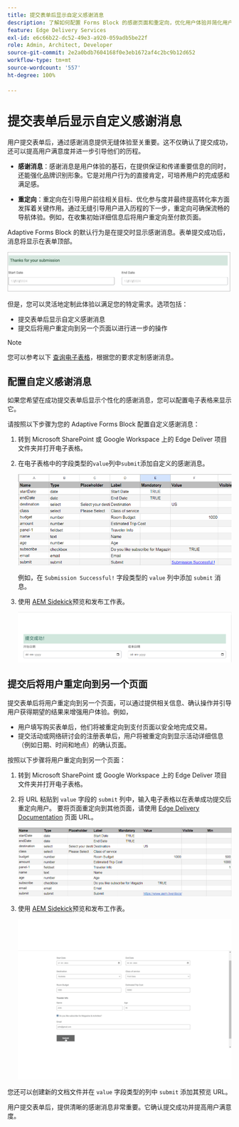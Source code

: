 ```yaml
---
title: 提交表单后显示自定义感谢消息
description: 了解如何配置 Forms Block 的感谢页面和重定向，优化用户体验并简化用户历程。
feature: Edge Delivery Services
exl-id: e6c66b22-dc52-49e3-a920-059adb5be22f
role: Admin, Architect, Developer
source-git-commit: 2e2a0bdb7604168f0e3eb1672af4c2bc9b12d652
workflow-type: tm+mt
source-wordcount: '557'
ht-degree: 100%

---
```


# 提交表单后显示自定义感谢消息

用户提交表单后，通过感谢消息提供无缝体验至关重要。这不仅确认了提交成功，还可以提高用户满意度并进一步引导他们的历程。

- **感谢消息**：感谢消息是用户体验的基石，在提供保证和传递重要信息的同时，还能强化品牌识别形象。它是对用户行为的直接肯定，可培养用户的完成感和满足感。

- **重定向**：重定向在引导用户前往相关目标、优化参与度并最终提高转化率方面发挥着关键作用。通过无缝引导用户进入历程的下一步，重定向可确保流畅的导航体验。例如，在收集初始详细信息后将用户重定向至付款页面。

Adaptive Forms Block 的默认行为是在提交时显示感谢消息。表单提交成功后，消息将显示在表单顶部。

![默认感谢消息](/help/edge/assets/thank-you-message.png)

但是，您可以灵活地定制此体验以满足您的特定需求。选项包括：

- 提交表单后显示自定义感谢消息
- 提交后将用户重定向到另一个页面以进行进一步的操作

>[!NOTE]
>
> 您可以参考以下 [查询电子表格](/help/edge/docs/forms/assets/enquiry.xlsx)，根据您的要求定制感谢消息。

## 配置自定义感谢消息

如果您希望在成功提交表单后显示个性化的感谢消息，您可以配置电子表格来显示它。

请按照以下步骤为您的 Adaptive Forms Block 配置自定义感谢消息：

1. 转到 Microsoft SharePoint 或 Google Workspace 上的 Edge Deliver 项目文件夹并打开电子表格。
1. 在电子表格中的字段类型的`value`列中`submit`添加自定义的感谢消息。

   ![定制感谢消息](/help/edge/docs/forms/assets/thankyou-custommessage.png)

   例如，在 `Submission Successful!` 字段类型的 `value` 列中添加 `submit` 消息。

1. 使用 [AEM Sidekick](https://www.aem.live/developer/tutorial#preview-and-publish-your-content)预览和发布工作表。

   ![定制感谢消息](/help/edge/docs/forms/assets/customized-thank-you-message.png)

## 提交后将用户重定向到另一个页面

提交表单后将用户重定向到另一个页面，可以通过提供相关信息、确认操作并引导用户获得期望的结果来增强用户体验。例如，

- 用户填写购买表单后，他们将被重定向到支付页面以安全地完成交易。
- 提交活动或网络研讨会的注册表单后，用户将被重定向到显示活动详细信息（例如日期、时间和地点）的确认页面。

按照以下步骤将用户重定向到另一个页面：

1. 转到 Microsoft SharePoint 或 Google Workspace 上的 Edge Deliver 项目文件夹并打开电子表格。
1. 将 URL 粘贴到 `value` 字段的 `submit` 列中，输入电子表格以在表单成功提交后重定向用户。
要将页面重定向到其他页面，请使用 [Edge Delivery Documentation](https://www.aem.live/docs/) 页面 URL。

   ![感谢重定向 URL](/help/edge/docs/forms/assets/thankyou-redirecturl.png)

1. 使用 [AEM Sidekick](https://www.aem.live/developer/tutorial#preview-and-publish-your-content)预览和发布工作表。

   ![重定向感谢消息](/help/edge/docs/forms/assets/thankyou-redirectpage.gif)

您还可以创建新的文档文件并在 `value` 字段类型的列中 `submit` 添加其预览 URL。

用户提交表单后，提供清晰的感谢消息非常重要。它确认提交成功并提高用户满意度。

